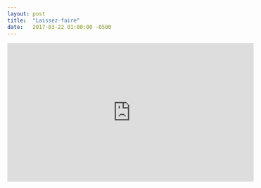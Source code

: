 ```yaml
---
layout: post
title:  "Laissez-faire"
date:   2017-03-22 01:00:00 -0500
---
```

<iframe width="560" height="315" src="https://www.youtube.com/embed/XjFU98mEem4" frameborder="0" allowfullscreen></iframe>